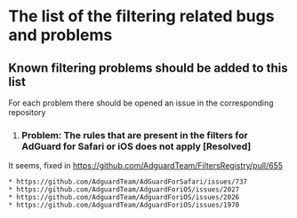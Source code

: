 # The list of the filtering related bugs and problems

## Known filtering problems should be added to this list

For each problem there should be opened an issue in the corresponding repository

1. ### Problem: The rules that are present in the filters for AdGuard for Safari or iOS does not apply [Resolved]

It seems, fixed in https://github.com/AdguardTeam/FiltersRegistry/pull/655

    * https://github.com/AdguardTeam/AdGuardForSafari/issues/737
    * https://github.com/AdguardTeam/AdguardForiOS/issues/2027
    * https://github.com/AdguardTeam/AdguardForiOS/issues/2026
    * https://github.com/AdguardTeam/AdguardForiOS/issues/1970
